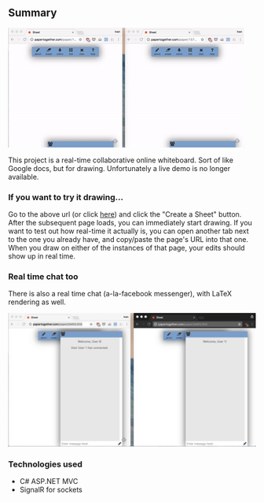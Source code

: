 ## Summary

![](./demo.gif)

This project is a real-time collaborative online whiteboard. Sort of like Google docs, but for drawing. Unfortunately a live demo is no longer available.

### If you want to try it drawing...
Go to the above url (or click [here](http://papertogether.com/)) and click the "Create a Sheet" button. After the subsequent page loads, you can immediately start drawing. If you want to test out how real-time it actually is, you can open another tab next to the one you already have, and copy/paste the page's URL into that one. When you draw on either of the instances of that page, your edits should show up in real time.

### Real time chat too

There is also a real time chat (a-la-facebook messenger), with LaTeX rendering as well.

![](./demo2.gif)

### Technologies used

* C# ASP.NET MVC
* SignalR for sockets

